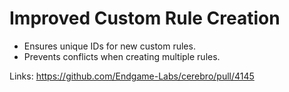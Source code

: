 # Improved Custom Rule Creation

- Ensures unique IDs for new custom rules.
- Prevents conflicts when creating multiple rules.

Links:
https://github.com/Endgame-Labs/cerebro/pull/4145

